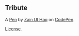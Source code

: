 Tribute
-------


A [Pen](http://codepen.io/drsherlock/pen/WxyxNO) by [Zain Ul Haq](http://codepen.io/drsherlock) on [CodePen](http://codepen.io/).

[License](http://codepen.io/drsherlock/pen/WxyxNO/license).